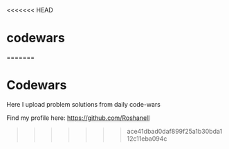 <<<<<<< HEAD
# codewars
=======
# Codewars

Here I upload problem solutions from daily code-wars

Find my profile here: https://github.com/Roshanell
>>>>>>> ace41dbad0daf899f25a1b30bda112c11eba094c
